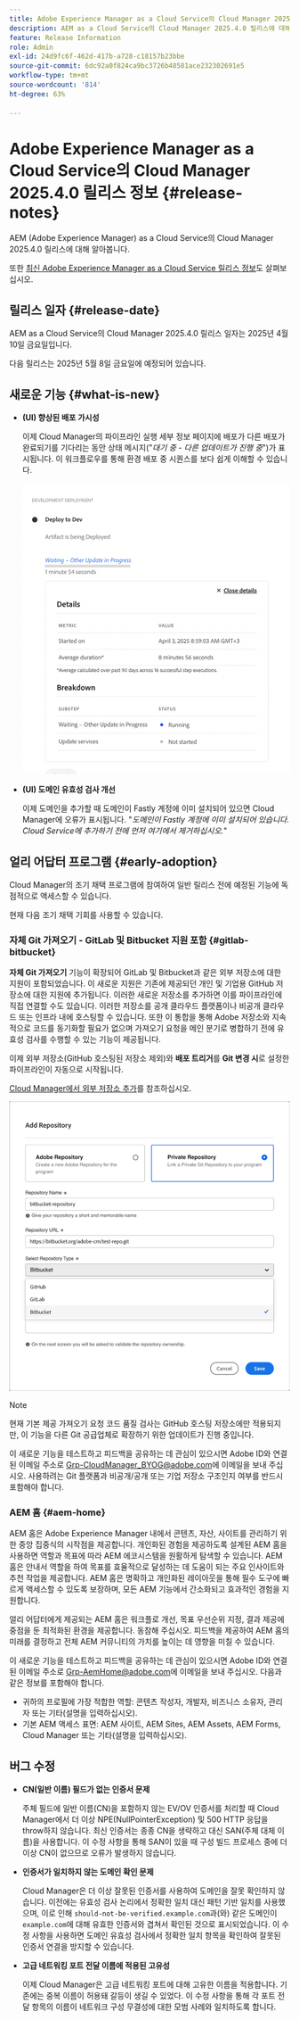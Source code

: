 ```yaml
---
title: Adobe Experience Manager as a Cloud Service의 Cloud Manager 2025.4.0 릴리스 정보
description: AEM as a Cloud Service의 Cloud Manager 2025.4.0 릴리스에 대해 알아봅니다.
feature: Release Information
role: Admin
exl-id: 24d9fc6f-462d-417b-a728-c18157b23bbe
source-git-commit: 6dc92a0f824ca9bc3726b48581ace232302691e5
workflow-type: tm+mt
source-wordcount: '814'
ht-degree: 63%

---
```


# Adobe Experience Manager as a Cloud Service의 Cloud Manager 2025.4.0 릴리스 정보 {#release-notes}

<!-- https://wiki.corp.adobe.com/display/DMSArchitecture/Cloud+Manager+2025.03.0+Release -->

AEM (Adobe Experience Manager) as a Cloud Service의 Cloud Manager 2025.4.0 릴리스에 대해 알아봅니다.


또한 [최신 Adobe Experience Manager as a Cloud Service 릴리스 정보](/help/release-notes/release-notes-cloud/release-notes-current.md)도 살펴보십시오.

## 릴리스 일자 {#release-date}

AEM as a Cloud Service의 Cloud Manager 2025.4.0 릴리스 일자는 2025년 4월 10일 금요일입니다.

다음 릴리스는 2025년 5월 8일 금요일에 예정되어 있습니다.

## 새로운 기능 {#what-is-new}

* **(UI) 향상된 배포 가시성**

  이제 Cloud Manager의 파이프라인 실행 세부 정보 페이지에 배포가 다른 배포가 완료되기를 기다리는 동안 상태 메시지(&quot;*대기 중 - 다른 업데이트가 진행 중*&quot;)가 표시됩니다. 이 워크플로우를 통해 환경 배포 중 시퀀스를 보다 쉽게 이해할 수 있습니다.  <!-- CMGR-66890 -->

  ![세부 정보 및 분류를 표시하는 개발 배포 대화 상자](/help/implementing/cloud-manager/release-notes/assets/dev-deployment.png)

* **(UI) 도메인 유효성 검사 개선**

  이제 도메인을 추가할 때 도메인이 Fastly 계정에 이미 설치되어 있으면 Cloud Manager에 오류가 표시됩니다. &quot;*도메인이 Fastly 계정에 이미 설치되어 있습니다. Cloud Service에 추가하기 전에 먼저 여기에서 제거하십시오.*&quot;

## 얼리 어답터 프로그램 {#early-adoption}

Cloud Manager의 조기 채택 프로그램에 참여하여 일반 릴리스 전에 예정된 기능에 독점적으로 액세스할 수 있습니다.

현재 다음 조기 채택 기회를 사용할 수 있습니다.

### 자체 Git 가져오기 - GitLab 및 Bitbucket 지원 포함 {#gitlab-bitbucket}

<!-- BOTH CS & AMS -->

**자체 Git 가져오기** 기능이 확장되어 GitLab 및 Bitbucket과 같은 외부 저장소에 대한 지원이 포함되었습니다. 이 새로운 지원은 기존에 제공되던 개인 및 기업용 GitHub 저장소에 대한 지원에 추가됩니다. 이러한 새로운 저장소를 추가하면 이를 파이프라인에 직접 연결할 수도 있습니다. 이러한 저장소를 공개 클라우드 플랫폼이나 비공개 클라우드 또는 인프라 내에 호스팅할 수 있습니다. 또한 이 통합을 통해 Adobe 저장소와 지속적으로 코드를 동기화할 필요가 없으며 가져오기 요청을 메인 분기로 병합하기 전에 유효성 검사를 수행할 수 있는 기능이 제공됩니다.

이제 외부 저장소(GitHub 호스팅된 저장소 제외)와 **배포 트리거**&#x200B;를 **Git 변경 시**&#x200B;로 설정한 파이프라인이 자동으로 시작됩니다.

[Cloud Manager에서 외부 저장소 추가](/help/implementing/cloud-manager/managing-code/external-repositories.md)를 참조하십시오.

![저장소 추가 대화 상자](/help/implementing/cloud-manager/release-notes/assets/repositories-add-release-notes.png)

>[!NOTE]
>
>현재 기본 제공 가져오기 요청 코드 품질 검사는 GitHub 호스팅 저장소에만 적용되지만, 이 기능을 다른 Git 공급업체로 확장하기 위한 업데이트가 진행 중입니다.

이 새로운 기능을 테스트하고 피드백을 공유하는 데 관심이 있으시면 Adobe ID와 연결된 이메일 주소로 [Grp-CloudManager_BYOG@adobe.com](mailto:Grp-CloudManager_BYOG@adobe.com)에 이메일을 보내 주십시오. 사용하려는 Git 플랫폼과 비공개/공개 또는 기업 저장소 구조인지 여부를 반드시 포함해야 합니다.

### AEM 홈 {#aem-home}

AEM 홈은 Adobe Experience Manager 내에서 콘텐츠, 자산, 사이트를 관리하기 위한 중앙 집중식의 시작점을 제공합니다. 개인화된 경험을 제공하도록 설계된 AEM 홈을 사용하면 역할과 목표에 따라 AEM 에코시스템을 원활하게 탐색할 수 있습니다. AEM 홈은 안내서 역할을 하여 목표를 효율적으로 달성하는 데 도움이 되는 주요 인사이트와 추천 작업을 제공합니다. AEM 홈은 명확하고 개인화된 레이아웃을 통해 필수 도구에 빠르게 액세스할 수 있도록 보장하며, 모든 AEM 기능에서 간소화되고 효과적인 경험을 지원합니다.

얼리 어답터에게 제공되는 AEM 홈은 워크플로 개선, 목표 우선순위 지정, 결과 제공에 중점을 둔 최적화된 환경을 제공합니다. 동참해 주십시오. 피드백을 제공하여 AEM 홈의 미래를 결정하고 전체 AEM 커뮤니티의 가치를 높이는 데 영향을 미칠 수 있습니다.

이 새로운 기능을 테스트하고 피드백을 공유하는 데 관심이 있으시면 Adobe ID와 연결된 이메일 주소로 [Grp-AemHome@adobe.com](mailto:Grp-AemHome@adobe.com)에 이메일을 보내 주십시오. 다음과 같은 정보를 포함해야 합니다.

* 귀하의 프로필에 가장 적합한 역할: 콘텐츠 작성자, 개발자, 비즈니스 소유자, 관리자 또는 기타(설명을 입력하십시오).
* 기본 AEM 액세스 표면: AEM 사이트, AEM Sites, AEM Assets, AEM Forms, Cloud Manager 또는 기타(설명을 입력하십시오).

## 버그 수정

* **CN(일반 이름) 필드가 없는 인증서 문제**

  주체 필드에 일반 이름(CN)을 포함하지 않는 EV/OV 인증서를 처리할 때 Cloud Manager에서 더 이상 NPE(NullPointerException) 및 500 HTTP 응답을 throw하지 않습니다. 최신 인증서는 종종 CN을 생략하고 대신 SAN(주체 대체 이름)을 사용합니다. 이 수정 사항을 통해 SAN이 있을 때 구성 빌드 프로세스 중에 더 이상 CN이 없으므로 오류가 발생하지 않습니다. <!-- CMGR-67548 -->

* **인증서가 일치하지 않는 도메인 확인 문제**

  Cloud Manager은 더 이상 잘못된 인증서를 사용하여 도메인을 잘못 확인하지 않습니다. 이전에는 유효성 검사 논리에서 정확한 일치 대신 패턴 기반 일치를 사용했으며, 이로 인해 `should-not-be-verified.example.com`과(와) 같은 도메인이 `example.com`에 대해 유효한 인증서와 겹쳐서 확인된 것으로 표시되었습니다. 이 수정 사항을 사용하면 도메인 유효성 검사에서 정확한 일치 항목을 확인하여 잘못된 인증서 연결을 방지할 수 있습니다. <!-- CMGR-67225 -->

* **고급 네트워킹 포트 전달 이름에 적용된 고유성**

  이제 Cloud Manager은 고급 네트워킹 포트에 대해 고유한 이름을 적용합니다. 기존에는 중복 이름이 허용돼 갈등이 생길 수 있었다. 이 수정 사항을 통해 각 포트 전달 항목의 이름이 네트워크 구성 무결성에 대한 모범 사례와 일치하도록 합니다. <!-- CMGR-67082 -->


<!-- ## Known issues {#known-issues} -->

